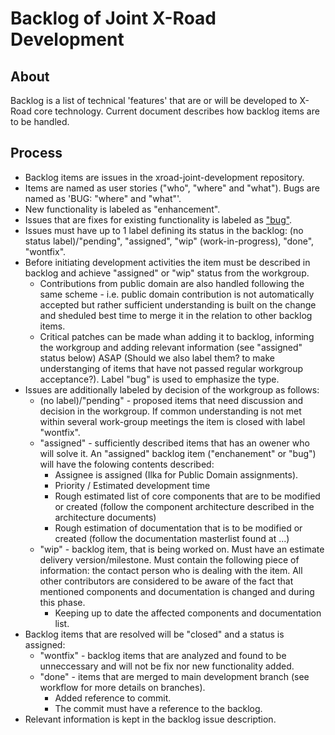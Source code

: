 # Backlog of Joint X-Road Development

## About

Backlog is a list of technical 'features' that are or will be developed to X-Road core technology.
Current document describes how backlog items are to be handled.

## Process

* Backlog items are issues in the xroad-joint-development repository.
* Items are named as user stories ("who", "where" and "what"). Bugs are named as 'BUG: "where" and "what"'. 
* New functionality is labeled as "enhancement".
* Issues that are fixes for existing functionality is labeled as ["bug"](https://github.com/vrk-kpa/xroad-joint-development/labels/bug).
* Issues must have up to 1 label defining its status in the backlog: (no status label)/"pending", "assigned", "wip" (work-in-progress), "done", "wontfix". 
* Before initiating development activities the item must be described in backlog and achieve "assigned" or "wip" status from the workgroup.
  * Contributions from public domain are also handled following the same scheme - i.e. public domain contribution is not automatically accepted but rather sufficient understanding is built on the change and sheduled best time to merge it in the relation to other backlog items.
  * Critical patches can be made whan adding it to backlog, informing the workgroup and adding relevant information (see "assigned" status below) ASAP (Should we also label them? to make understanging of items that have not passed regular workgroup acceptance?). Label "bug" is used to emphasize the type.
* Issues are additionally labeled by decision of the workgroup as follows:
  * (no label)/"pending" - proposed items that need discussion and decision in the workgroup. If common understanding is not met within several work-group meetings the item is closed with label "wontfix".
  * "assigned" - sufficiently described items that has an owener who will solve it. An "assigned" backlog item ("enchanement" or "bug") will have the folowing contents described:
    * Assignee is assigned (Ilka for Public Domain assignments). 
    * Priority / Estimated development time
    * Rough estimated list of core components that are to be modified or created (follow the component architecture described in the architecture documents)
    * Rough estimation of documentation that is to be modified or created (follow the documentation masterlist found at ...)
  * "wip" - backlog item, that is being worked on. Must have an estimate delivery version/milestone. Must contain the following piece of information: the contact person who is dealing with the item. All other contributors are considered to be aware of the fact that mentioned components and documentation is changed and during this phase.
    * Keeping up to date the affected components and documentation list.  
* Backlog items that are resolved will be "closed" and a status is assigned:
  * "wontfix" - backlog items that are analyzed and found to be unneccessary and will not be fix nor new functionality added.
  * "done" - items that are merged to main development branch (see workflow for more details on branches). 
    * Added reference to commit.
    * The commit must have a reference to the backlog.
* Relevant information is kept in the backlog issue description.
